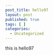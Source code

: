 ```yaml
---
post_title: hello97
layout: post
published: true
tags: [ ]
categories:
  - Uncategorized
---
```

this is hello97
